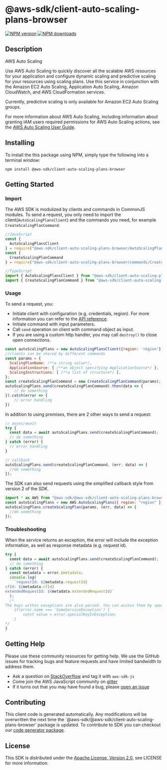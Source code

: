 # @aws-sdk/client-auto-scaling-plans-browser

[![NPM version](https://img.shields.io/npm/v/@aws-sdk/client-auto-scaling-plans-browser/preview.svg)](https://www.npmjs.com/package/@aws-sdk/client-auto-scaling-plans-browser)
[![NPM downloads](https://img.shields.io/npm/dm/@aws-sdk/client-auto-scaling-plans-browser.svg)](https://www.npmjs.com/package/@aws-sdk/client-auto-scaling-plans-browser)

## Description

<fullname>AWS Auto Scaling</fullname> <p>Use AWS Auto Scaling to quickly discover all the scalable AWS resources for your application and configure dynamic scaling and predictive scaling for your resources using scaling plans. Use this service in conjunction with the Amazon EC2 Auto Scaling, Application Auto Scaling, Amazon CloudWatch, and AWS CloudFormation services. </p> <p>Currently, predictive scaling is only available for Amazon EC2 Auto Scaling groups.</p> <p>For more information about AWS Auto Scaling, including information about granting IAM users required permissions for AWS Auto Scaling actions, see the <a href="https://docs.aws.amazon.com/autoscaling/plans/userguide/what-is-aws-auto-scaling.html">AWS Auto Scaling User Guide</a>.</p>

## Installing

To install the this package using NPM, simply type the following into a terminal window:

```
npm install @aws-sdk/client-auto-scaling-plans-browser
```

## Getting Started

### Import

The AWS SDK is modulized by clients and commands in CommonJS modules. To send a request, you only need to import the client(`AutoScalingPlansClient`) and the commands you need, for example `CreateScalingPlanCommand`:

```javascript
//JavaScript
const {
  AutoScalingPlansClient
} = require("@aws-sdk/client-auto-scaling-plans-browser/AutoScalingPlansClient");
const {
  CreateScalingPlanCommand
} = require("@aws-sdk/client-auto-scaling-plans-browser/commands/CreateScalingPlanCommand");
```

```javascript
//TypeScript
import { AutoScalingPlansClient } from "@aws-sdk/client-auto-scaling-plans-browser/AutoScalingPlansClient";
import { CreateScalingPlanCommand } from "@aws-sdk/client-auto-scaling-plans-browser/commands/CreateScalingPlanCommand";
```

### Usage

To send a request, you:

- Initiate client with configuration (e.g. credentials, region). For more information you can refer to the [API reference][].
- Initiate command with input parameters.
- Call `send` operation on client with command object as input.
- If you are using a custom http handler, you may call `destroy()` to close open connections.

```javascript
const autoScalingPlans = new AutoScalingPlansClient({region: 'region'});
//clients can be shared by different commands
const params = {
  ScalingPlanName: /**a string value*/,
  ApplicationSource: { /**an object specifying ApplicationSource*/ },
  ScalingInstructions: [ /**a list of structure*/ ],
};
const createScalingPlanCommand = new CreateScalingPlanCommand(params);
autoScalingPlans.send(createScalingPlanCommand).then(data => {
    // do something
}).catch(error => {
    // error handling
})
```

In addition to using promises, there are 2 other ways to send a request:

```javascript
// async/await
try {
  const data = await autoScalingPlans.send(createScalingPlanCommand);
  // do something
} catch (error) {
  // error handling
}
```

```javascript
// callback
autoScalingPlans.send(createScalingPlanCommand, (err, data) => {
  //do something
});
```

The SDK can also send requests using the simplified callback style from version 2 of the SDK.

```javascript
import * as AWS from "@aws-sdk/@aws-sdk/client-auto-scaling-plans-browser/AutoScalingPlans";
const autoScalingPlans = new AWS.AutoScalingPlans({ region: "region" });
autoScalingPlans.createScalingPlan(params, (err, data) => {
  //do something
});
```

### Troubleshooting

When the service returns an exception, the error will include the exception information, as well as response metadata (e.g. request id).

```javascript
try {
  const data = await autoScalingPlans.send(createScalingPlanCommand);
  // do something
} catch (error) {
  const metadata = error.$metadata;
  console.log(
    `requestId: ${metadata.requestId}
cfId: ${metadata.cfId}
extendedRequestId: ${metadata.extendedRequestId}`
  );
  /*
The keys within exceptions are also parsed. You can access them by specifying exception names:
    if(error.name === 'SomeServiceException') {
        const value = error.specialKeyInException;
    }
*/
}
```

## Getting Help

Please use these community resources for getting help. We use the GitHub issues for tracking bugs and feature requests and have limited bandwidth to address them.

- Ask a question on [StackOverflow](https://stackoverflow.com/questions/tagged/aws-sdk-js) and tag it with `aws-sdk-js`
- Come join the AWS JavaScript community on [gitter](https://gitter.im/aws/aws-sdk-js-v3)
- If it turns out that you may have found a bug, please [open an issue](https://github.com/aws/aws-sdk-js-v3/issues)

## Contributing

This client code is generated automatically. Any modifications will be overwritten the next time the `@aws-sdk/@aws-sdk/client-auto-scaling-plans-browser' package is updated. To contribute to SDK you can checkout our [code generator package][].

## License

This SDK is distributed under the
[Apache License, Version 2.0](http://www.apache.org/licenses/LICENSE-2.0),
see LICENSE for more information.

[code generator package]: https://github.com/aws/aws-sdk-js-v3/tree/master/packages/service-types-generator
[api reference]: https://docs.aws.amazon.com/AWSJavaScriptSDK/latest/
